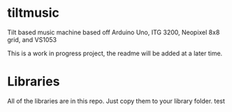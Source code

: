 tiltmusic
=========

Tilt based music machine based off Arduino Uno, ITG 3200, Neopixel 8x8 grid, and VS1053

This is a work in progress project, the readme will be added at a later time.

# Libraries

All of the libraries are in this repo. Just copy them to your library folder. test
